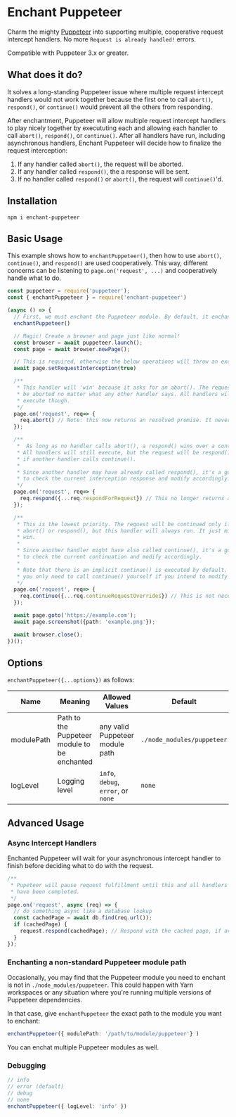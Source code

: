 # Enchant Puppeteer

Charm the mighty [Puppeteer](https://github.com/puppeteer/puppeteer) into supporting multiple, cooperative request
intercept handlers. No more `Request is already handled!` errors.

Compatible with Puppeteer 3.x or greater.

## What does it do?

It solves a long-standing Puppeteer issue where multiple request intercept handlers would not work together because the first
one to call `abort()`, `respond()`, or `continue()` would prevent all the others from responding.

After enchantment, Puppeteer will allow multiple request intercept handlers to play nicely together by execututing each and
allowing each handler to call `abort()`, `respond()`, or `continue()`. After all handlers have run, including asynchronous handlers,
Enchant Puppeteer will decide how to finalize the request interception:

1. If any handler called `abort()`, the request will be aborted.
2. If any handler called `respond()`, the a response will be sent.
3. If no handler called `respond()` or `abort()`, the request will `continue()`'d.

## Installation

```
npm i enchant-puppeteer
```

## Basic Usage

This example shows how to `enchantPuppeteer()`, then how to use `abort()`, `continue()`, and `respond()` are used
cooperatively. This way, different
concerns can be listening to `page.on('request', ...)` and cooperatively handle what to do.

```typescript
const puppeteer = require('puppeteer');
const { enchantPuppeteer } = require('enchant-puppeteer')

(async () => {
  // First, we must enchant the Puppeteer module. By default, it enchants ./node_modules/puppeteer
  enchantPuppeteer()

  // Magic! Create a browser and page just like normal!
  const browser = await puppeteer.launch();
  const page = await browser.newPage();

  // This is required, otherwise the below operations will throw an exception.
  await page.setRequestInterception(true)

  /**
   * This handler will 'win' because it asks for an abort(). The request will
   * be aborted no matter what any other handler says. All handlers will still
   * execute though.
   */
  page.on('request', req=> {
    req.abort() // Note: this now returns an resolved promise. It never throws.
  });

  /**
   *  As long as no handler calls abort(), a respond() wins over a continue().
   * All handlers will still execute, but the request will be respond()'d even
   * if another handler calls continue().
   *
   * Since another handler may have already called respond(), it's a good idea
   * to check the current interception response and modify accordingly.
   */
  page.on('request', req=> {
    req.respond({...req.respondForRequest}) // This no longer returns a promise
  });

  /**
   * This is the lowest priority. The request will be continued only if no
   * abort() or respond(), but this handler will always run. It just might not
   * win.
   *
   * Since another handler might have also called continue(), it's a good idea
   * to check the current continuation and modify accordingly.
   *
   * Note that there is an implicit continue() is executed by default. Therefore,
   * you only need to call continue() yourself if you intend to modify the request.
   */
  page.on('request', req=> {
    req.continue({...req.continueRequestOverrides}) // This is not necessary, it is done for you.
  });

  await page.goto('https://example.com');
  await page.screenshot({path: 'example.png'});

  await browser.close();
})();
```

## Options

`enchantPuppeteer({...options})` as follows:

| Name       | Meaning                                      | Allowed Values                      | Default                    |
| ---------- | -------------------------------------------- | ----------------------------------- | -------------------------- |
| modulePath | Path to the Puppeteer module to be enchanted | any valid Puppeteer module path     | `./node_modules/puppeteer` |
| logLevel   | Logging level                                | `info`, `debug`, `error`, or `none` | `none`                     |

## Advanced Usage

### Async Intercept Handlers

Enchanted Puppeteer will wait for your asynchronous intercept handler to finish before deciding what to do
with the request.

```typescript
/**
 * Pupeteer will pause request fulfillment until this and all handlers (async or not)
 * have been completed.
 */
page.on('request', async (req) => {
  // do something async like a database lookup
  const cachedPage = await db.find(req.url());
  if (cachedPage) {
    request.respond(cachedPage); // Respond with the cached page, if available
  }
});

```

### Enchanting a non-standard Puppeteer module path

Occasionally, you may find that the Puppeteer module you need to enchant is not in `./node_modules/puppeteer`. This could happen with
Yarn workspaces or any situation where you're running multiple versions of Puppeteer dependencies.

In that case, give `enchantPuppeteer` the exact path to the module you want to enchant:

```typescript
enchantPuppeteer({ modulePath: '/path/to/module/puppeteer'} )
```

You can enchat multiple Puppeteer modules as well.

### Debugging

```typescript
// info
// error (default)
// debug
// none
enchantPuppeteer({ logLevel: 'info' })
```
